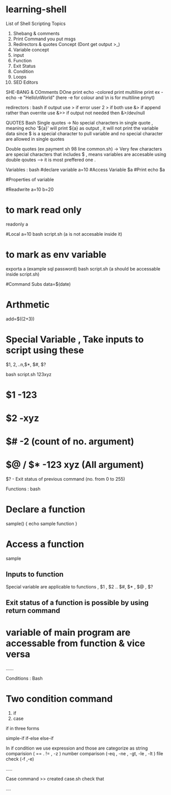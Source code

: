 # learning-shell
List of Shell Scripting Topics

1. Shebang & comments
2. Print                  Command you put msgs
3. Redirectors & quotes Concept      (Dont get output >_)
4. Variable concept
5. input
6. Function
7. Exit Status
8. Condition
9.  Loops
10. SED Editors


SHE-BANG & COmments DOne 
print 
echo 
-colored print
multiline print    ex - echo -e "Hello\nWorld"  (here -e for colour and \n is for multiline prinyt)

redirectors :
bash
if output use >
if error user 2 >
if both use &>
if append rather than overrite use &>>
if output not needed then &>/dev/null

QUOTES
Bash
Single quotes 
  -> No special characters in single quote , meaning echo '${a}' will print ${a} as output , it will not print the variable data since $ is a special character to pull variable and no special character are allowed in single quotes 

Double quotes (ex payment sh 98 line common.sh)
  -> Very few characters are special characters that includes $ , means variables are accesable using double qoutes 
   --> it is most preffered one .

Variables :
bash 
#declare variable
a=10
#Access Variable
$a
#Print
echo $a

#Properties of variable 

#Readwrite
a=10
b=20
# to mark read only 
readonly a 

#Local
a=10
bash script.sh (a is not accesable inside it)
# to mark as env variable
exporta a (example sql password)
bash script.sh (a should be accessable inside script.sh)

#Command Subs 
data=$(date)

# Arthmetic
add=$((2+3))

# Special Variable , Take inputs to script using these 
$1, $2, ..$n,$*, $#, $?

bash script.sh 123xyz
# $1 -123
# $2 -xyz
# $# -2 (count of no. argument)
# $@ / $* -123 xyz (All argument)
$? - Exit status of previous command (no. from 0 to 255)

Functions :
bash 
# Declare a function 
sample() {
         echo sample function
}

# Access a function 
sample 

## Inputs to function
Special variable are applicable to functions , $1 , $2 .. $#, $* , $@ , $?

## Exit status of a function is possible by using return command

# variable of main program are accessable from function & vice versa
......

Conditions :
Bash 
# Two condition command 
1. if 
2. case

if in three forms 

simple-if 
if-else
else-if

In if condition we use expression and those are categorize as
string comparision  ( == . != , -z )
number comparison  (-eq , -ne , -gt, -le , -lt )
file check (-f ,-e)

.....

Case command >> created case.sh check that 

....





